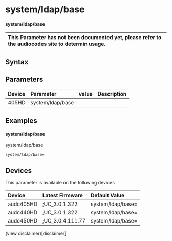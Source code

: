 ﻿---
description: system/ldap/base
search: false
---

# system/ldap/base

#### system/ldap/base


| This Parameter has not been documented yet, please refer to the audiocodes site to determin usage.  | 
| :--- |

## Syntax

## Parameters
|Device|Parameter|value|Description|
|:---|:---|:---|:---|
| 405HD | system/ldap/base |  |  |

## Examples
#### system/ldap/base

system/ldap/base

```
system/ldap/base=
```

## Devices
This parameter is available on the following devices

| Device | Latest Firmware | Default Value |
|:---|:---|:---|
| audc405HD | ;UC_3.0.1.322 | system/ldap/base= 
| audc440HD | ;UC_3.0.1.322 | system/ldap/base= 
| audc450HD | ;UC_3.0.4.111.77 | system/ldap/base= 

(view disclaimer)[disclaimer]
